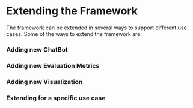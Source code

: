 # Extending the Framework

The framework can be extended in several ways to support different use cases. Some of the ways to extend the framework are:

### Adding new ChatBot

### Adding new Evaluation Metrics

### Adding new Visualization

### Extending for a specific use case
